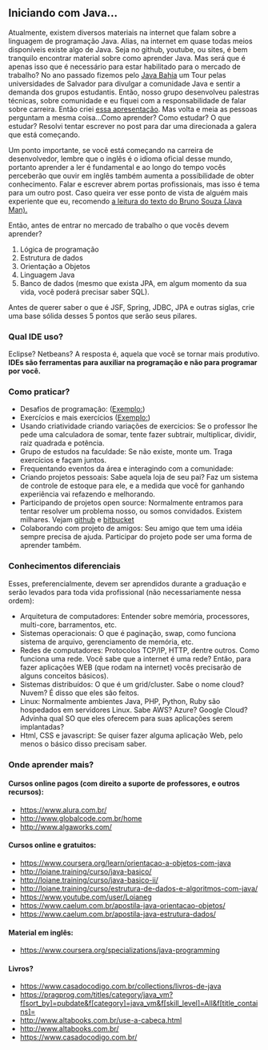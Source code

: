 ## Iniciando com Java...

Atualmente, existem diversos materiais na internet que falam sobre a linguagem de programação Java.  Alias, na internet em quase todas meios disponíveis existe algo de Java. Seja no github, youtube, ou sites, é bem tranquilo encontrar material sobre como aprender Java. Mas será que é apenas isso que é necessário para estar habilitado para o mercado de trabalho? No ano passado fizemos pelo [Java Bahia](javabahia.blogspot.com.br) um Tour pelas universidades de Salvador para divulgar a comunidade Java e sentir a demanda dos grupos estudantis. Então, nosso grupo desenvolveu palestras técnicas, sobre comunidade e eu fiquei com a responsabilidade de falar sobre carreira. Então criei [essa apresentação](https://www.slideshare.net/antoniolazarobr/palestra-carreira-java-bahia-meeting-27082016-unijorge-comrcio-salvadorbahia). Mas volta e meia as pessoas perguntam a mesma coisa...Como aprender? Como estudar? O que estudar? Resolvi tentar escrever no post para dar uma direcionada a galera que está começando.

Um ponto importante, se você está começando na carreira de desenvolvedor, lembre que o inglês é o idioma oficial desse mundo, portanto aprender a ler é fundamental e ao longo do tempo vocês perceberão que ouvir em inglês também aumenta a possibilidade de obter conhecimento. Falar e escrever abrem portas profissionais, mas isso é tema para um outro post. Caso queira ver esse ponto de vista de alguém mais experiente que eu, recomendo [a leitura do texto do Bruno Souza (Java Man).](https://java.mn/2014/02/23/ler-ingles/)

Então, antes de entrar no mercado de trabalho o que vocês devem aprender?
1. Lógica de programação
2. Estrutura de dados 
3. Orientação a Objetos
4. Linguagem Java
5. Banco de dados (mesmo que exista JPA, em algum momento da sua vida, você poderá precisar saber SQL).

Antes de querer saber o que é JSF, Spring, JDBC, JPA e outras siglas, crie uma base sólida desses 5 pontos que serão seus pilares.

### Qual IDE uso? 

Eclipse? Netbeans? A resposta é, aquela que você se tornar mais produtivo. **IDEs são ferramentas para auxiliar na programação e não para programar por você.**

### Como praticar?

- Desafios de programação: ([Exemplo:](http://maratona.ime.usp.br/))
- Exercícios e mais exercícios ([Exemplo:](http://cc.uffs.edu.br/index.php/graduacao/clube-de-programacao/96-540-exercicios-para-praticar-programacao))
- Usando criatividade criando variações de exercicios: Se o professor lhe pede uma calculadora de somar, tente fazer subtrair, multiplicar, dividir, raiz quadrada e potência.
- Grupo de estudos na faculdade: Se não existe, monte um. Traga exercícios e façam juntos.
- Frequentando eventos da área e interagindo com a comunidade:
- Criando projetos pessoais: Sabe aquela loja de seu pai? Faz um sistema de controle de estoque para ele, e a medida que você for ganhando experiência vai refazendo e melhorando.
- Participando de projetos open source: Normalmente entramos para tentar resolver um problema nosso, ou somos convidados. Existem milhares. Vejam [github](https://github.com/) e [bitbucket](https://bitbucket.org/)
- Colaborando com projeto de amigos: Seu amigo que tem uma idéia sempre precisa de ajuda. Participar do projeto pode ser uma forma de aprender também.


### Conhecimentos diferenciais 

Esses, preferencialmente, devem ser aprendidos durante a graduação e serão levados para toda vida profissional (não necessariamente nessa ordem):
- Arquitetura de computadores: Entender sobre memória, processores, multi-core, barramentos, etc.
- Sistemas operacionais: O que é paginação, swap, como funciona sistema de arquivo, gerenciamento de memória, etc.
- Redes de computadores: Protocolos TCP/IP, HTTP, dentre outros. Como funciona uma rede. Você sabe que a internet é uma rede? Então, para fazer aplicações WEB (que rodam na internet) vocês precisarão de alguns conceitos básicos).
- Sistemas distribuídos: O que é um grid/cluster. Sabe o nome cloud? Nuvem? É disso que eles são feitos.
- Linux: Normalmente ambientes Java, PHP, Python, Ruby são hospedados em servidores Linux. Sabe AWS? Azure? Google Cloud? Advinha qual SO que eles oferecem para suas aplicações serem implantadas?
- Html, CSS e javascript: Se quiser fazer alguma aplicação Web, pelo menos o básico disso precisam saber.

### Onde aprender mais?

#### Cursos online pagos (com direito a suporte de professores, e outros recursos):
- https://www.alura.com.br/
- http://www.globalcode.com.br/home
- http://www.algaworks.com/


#### Cursos online e gratuitos:
- https://www.coursera.org/learn/orientacao-a-objetos-com-java
- http://loiane.training/curso/java-basico/
- http://loiane.training/curso/java-basico-ii/
- http://loiane.training/curso/estrutura-de-dados-e-algoritmos-com-java/
- https://www.youtube.com/user/Loianeg
- https://www.caelum.com.br/apostila-java-orientacao-objetos/
- https://www.caelum.com.br/apostila-java-estrutura-dados/

#### Material em inglês:
- https://www.coursera.org/specializations/java-programming

#### Livros?
- https://www.casadocodigo.com.br/collections/livros-de-java
- https://pragprog.com/titles/category/java_vm?f[sort_by]=pubdate&f[category]=java_vm&f[skill_level]=All&f[title_contains]=
- http://www.altabooks.com.br/use-a-cabeca.html
- http://www.altabooks.com.br/
- https://www.casadocodigo.com.br/
